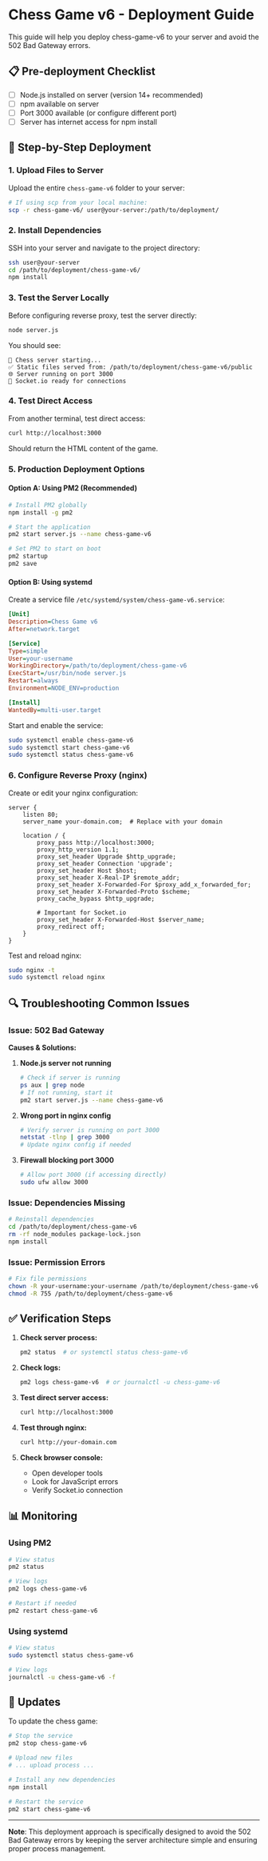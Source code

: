 # Chess Game v6 - Deployment Guide

This guide will help you deploy chess-game-v6 to your server and avoid the 502 Bad Gateway errors.

## 📋 Pre-deployment Checklist

- [ ] Node.js installed on server (version 14+ recommended)
- [ ] npm available on server
- [ ] Port 3000 available (or configure different port)
- [ ] Server has internet access for npm install

## 🚀 Step-by-Step Deployment

### 1. Upload Files to Server
Upload the entire `chess-game-v6` folder to your server:
```bash
# If using scp from your local machine:
scp -r chess-game-v6/ user@your-server:/path/to/deployment/
```

### 2. Install Dependencies
SSH into your server and navigate to the project directory:
```bash
ssh user@your-server
cd /path/to/deployment/chess-game-v6/
npm install
```

### 3. Test the Server Locally
Before configuring reverse proxy, test the server directly:
```bash
node server.js
```

You should see:
```
🚀 Chess server starting...
✅ Static files served from: /path/to/deployment/chess-game-v6/public
🌐 Server running on port 3000
📱 Socket.io ready for connections
```

### 4. Test Direct Access
From another terminal, test direct access:
```bash
curl http://localhost:3000
```
Should return the HTML content of the game.

### 5. Production Deployment Options

#### Option A: Using PM2 (Recommended)
```bash
# Install PM2 globally
npm install -g pm2

# Start the application
pm2 start server.js --name chess-game-v6

# Set PM2 to start on boot
pm2 startup
pm2 save
```

#### Option B: Using systemd
Create a service file `/etc/systemd/system/chess-game-v6.service`:
```ini
[Unit]
Description=Chess Game v6
After=network.target

[Service]
Type=simple
User=your-username
WorkingDirectory=/path/to/deployment/chess-game-v6
ExecStart=/usr/bin/node server.js
Restart=always
Environment=NODE_ENV=production

[Install]
WantedBy=multi-user.target
```

Start and enable the service:
```bash
sudo systemctl enable chess-game-v6
sudo systemctl start chess-game-v6
sudo systemctl status chess-game-v6
```

### 6. Configure Reverse Proxy (nginx)

Create or edit your nginx configuration:
```nginx
server {
    listen 80;
    server_name your-domain.com;  # Replace with your domain
    
    location / {
        proxy_pass http://localhost:3000;
        proxy_http_version 1.1;
        proxy_set_header Upgrade $http_upgrade;
        proxy_set_header Connection 'upgrade';
        proxy_set_header Host $host;
        proxy_set_header X-Real-IP $remote_addr;
        proxy_set_header X-Forwarded-For $proxy_add_x_forwarded_for;
        proxy_set_header X-Forwarded-Proto $scheme;
        proxy_cache_bypass $http_upgrade;
        
        # Important for Socket.io
        proxy_set_header X-Forwarded-Host $server_name;
        proxy_redirect off;
    }
}
```

Test and reload nginx:
```bash
sudo nginx -t
sudo systemctl reload nginx
```

## 🔍 Troubleshooting Common Issues

### Issue: 502 Bad Gateway
**Causes & Solutions:**
1. **Node.js server not running**
   ```bash
   # Check if server is running
   ps aux | grep node
   # If not running, start it
   pm2 start server.js --name chess-game-v6
   ```

2. **Wrong port in nginx config**
   ```bash
   # Verify server is running on port 3000
   netstat -tlnp | grep 3000
   # Update nginx config if needed
   ```

3. **Firewall blocking port 3000**
   ```bash
   # Allow port 3000 (if accessing directly)
   sudo ufw allow 3000
   ```

### Issue: Dependencies Missing
```bash
# Reinstall dependencies
cd /path/to/deployment/chess-game-v6
rm -rf node_modules package-lock.json
npm install
```

### Issue: Permission Errors
```bash
# Fix file permissions
chown -R your-username:your-username /path/to/deployment/chess-game-v6
chmod -R 755 /path/to/deployment/chess-game-v6
```

## ✅ Verification Steps

1. **Check server process:**
   ```bash
   pm2 status  # or systemctl status chess-game-v6
   ```

2. **Check logs:**
   ```bash
   pm2 logs chess-game-v6  # or journalctl -u chess-game-v6
   ```

3. **Test direct server access:**
   ```bash
   curl http://localhost:3000
   ```

4. **Test through nginx:**
   ```bash
   curl http://your-domain.com
   ```

5. **Check browser console:**
   - Open developer tools
   - Look for JavaScript errors
   - Verify Socket.io connection

## 📊 Monitoring

### Using PM2
```bash
# View status
pm2 status

# View logs
pm2 logs chess-game-v6

# Restart if needed
pm2 restart chess-game-v6
```

### Using systemd
```bash
# View status
sudo systemctl status chess-game-v6

# View logs
journalctl -u chess-game-v6 -f
```

## 🔄 Updates

To update the chess game:
```bash
# Stop the service
pm2 stop chess-game-v6

# Upload new files
# ... upload process ...

# Install any new dependencies
npm install

# Restart the service
pm2 start chess-game-v6
```

---

**Note**: This deployment approach is specifically designed to avoid the 502 Bad Gateway errors by keeping the server architecture simple and ensuring proper process management.